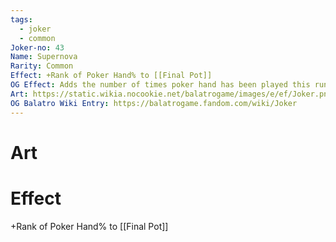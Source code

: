 ```yaml
---
tags:
  - joker
  - common
Joker-no: 43
Name: Supernova
Rarity: Common
Effect: +Rank of Poker Hand% to [[Final Pot]]
OG Effect: Adds the number of times poker hand has been played this run to Mult
Art: https://static.wikia.nocookie.net/balatrogame/images/e/ef/Joker.png/revision/latest?cb=20230925003651
OG Balatro Wiki Entry: https://balatrogame.fandom.com/wiki/Joker
---
```

# Art
# Effect
+Rank of Poker Hand% to [[Final Pot]]